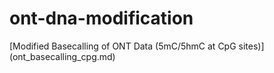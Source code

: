 # ont-dna-modification
[Modified Basecalling of ONT Data (5mC/5hmC at CpG sites)] (ont_basecalling_cpg.md)  
